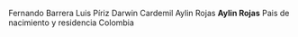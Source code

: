Fernando Barrera
Luis Píriz
Darwin Cardemil
Aylin Rojas
 **Aylin Rojas**
 Pais de nacimiento y residencia Colombia
